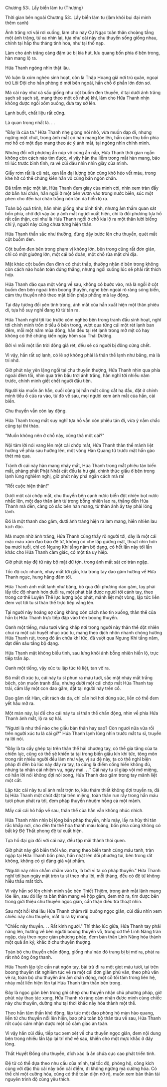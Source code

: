 




Chương 53:. Lấy biển làm tu (Thượng)


Thời gian bên ngoài Chương 53:. Lấy biển làm tu (làm khói bụi đại minh thêm canh)

Ánh trăng rơi vãi rơi xuống, làm cho này Cự Ngạc toàn thân choàng tầng một ánh trăng, từ xa nhìn lại, tựa như cái này chu thuyền sống giống nhau, chính tại hấp thu tháng tinh hoa, như tại thổ nạp.

Làm cho ánh trăng càng đậm úc bị kia hút, lưu quang bốn phía ở bên trong, hàn mang lộ ra.

Hứa Thanh ngóng nhìn thật lâu.

Vô luận là xóm nghèo sinh hoạt, còn là Thập Hoang giả nơi trú quân, ngoại trừ Lôi Đội cho hắn phòng ở mới bên ngoài, hắn chỗ ở phần lớn đơn sơ.

Mà cái này như cá sấu giống như cột buồm đen thuyền, ở tại dưới ánh trăng sạch sẽ sạch sẽ, mang theo một cỗ nhuệ khí, làm cho Hứa Thanh nhịn không được ngồi xổm xuống, đưa tay sờ lên.

Lạnh buốt, chất liệu rất cứng.

Là quan trọng nhất là. . .

"Đây là của ta." Hứa Thanh nhẹ giọng nói nhỏ, vừa muốn đạp đi, nhưng ngừng một chút, trong ánh mắt có hàn mang lóe lên, hắn cảm thụ bốn phía mơ hồ có một đạo mang theo ác ý ánh mắt, tại ngóng nhìn chính mình.

Nhưng đối với phương ẩn núp vô cùng ẩn nấp, Hứa Thanh thời gian ngắn không còn cách nào tìm được, vì vậy hắn thu liễm trong mắt hàn mang, bảo trì lúc trước bình tĩnh, ra vẻ cúi đầu nhìn nhìn giày của mình.

Giầy rơm rất là cũ nát, xen lẫn đại lượng bùn cùng khô héo vết máu, trong khe hở có thể chứng kiến hắn vô cùng bẩn ngón chân.

Đã trầm mặc một lát, Hứa Thanh đem giày của mình cởi, nhìn xem tràn đầy dơ bẩn hai chân, hắn ngồi ở một bên vươn vào trong nước biển, súc một phen cho đến hai chân trắng nõn làn da hiển lộ ra.

Toàn bộ quá trình, hắn nhìn giống như bình tĩnh, nhưng âm thầm quan sát bốn phía, chờ đợi vậy ác ý ánh mắt người xuất hiện, chỉ là đối phương tựa hồ rất cẩn thận, coi như là Hứa Thanh ngồi ở chỗ kia lộ ra một thân lười biếng chi ý, người này cũng chưa từng hiện thân.

Hứa Thanh thần sắc như thường, đứng dậy bước lên chu thuyền, quét mắt cột buồm đen.

Cột buồm đen bên trong phạm vi không lớn, bên trong cũng rất đơn giản, chỉ có một giường lớn, một cái bồ đoàn, một chỗ rửa mặt chi địa.

Mặt khác cột buồm đen đỉnh có chút thấp, thường nhân ở bên trong không còn cách nào hoàn toàn đứng thẳng, nhưng ngồi xuống lúc sẽ phải rất thích hợp.

Hứa Thanh đảo qua một vòng về sau, không có bước vào, mà là ngồi ở cột buồm đen bên ngoài trên boong thuyền, nghe bên ngoài rõ ràng sóng biển, cảm thụ thuyền nhỏ theo mặt biển phập phồng mà lay động.

Tại đây tương đối yên tĩnh trong, ánh mắt của hắn xuất hiện một thân phiêu di, tựa hồ suy nghĩ đang từ từ tản ra.

Hứa Thanh nghĩ tới lúc trước xóm nghèo bên trong tranh đấu sinh hoạt, nghĩ tới chính mình trốn ở tiểu ổ bên trong, vượt qua từng cái một rét lạnh ban đêm, mỗi một năm mùa đông, hắn đều tại rét lạnh trong mờ mịt có hay không có thể chứng kiến ngày hôm sau Thái Dương.

Bởi vì mỗi một lần trời đông giá rét, đều sẽ có người bị đông cứng chết.

Vì vậy, hắn rất sợ lạnh, có lẽ sợ không phải là thân thể lạnh như băng, mà là trí nhớ.

Giờ phút này yên lặng ngồi tại chu thuyền thượng, Hứa Thanh nhìn qua phía ngoài đêm tối, nhìn qua trên bầu trời ánh trăng, hắn nghĩ tới nhiều năm trước, chính mình giết chết người đầu tiên.

Người kia muốn ăn hắn, cuối cùng bị hắn mất công cắt hạ đầu, đặt ở chính mình tiểu ổ cửa ra vào, từ đó về sau, mọi người xem ánh mắt của hắn, cải biến.

Chu thuyền vẫn còn lay động.

Hứa Thanh trong mắt suy nghĩ tựa hồ vẫn còn phiêu tán đi, vừa ý nắm chắc cũng tại thì thào.

"Muốn không nên ở chỗ này, cũng thả một cái?"

Nội tâm lời nói vang lên một cái chớp mắt, Hứa Thanh thân thể mãnh liệt hướng về phía sau hướng lên, một vòng Hàn Quang từ trước mặt hắn gào thét mà qua.

Tránh đi cái này hàn mang nháy mắt, Hứa Thanh trong mắt phiêu tán biến mất, phảng phất Phật Nhất cắt đều là hư giả, chính thức giấu ở bên trong lạnh lùng nghiêm nghị, giờ phút này phá ngăn cách mà ra!

"Rốt cuộc hiện thân!"

Dưới một cái chớp mắt, chu thuyền bên cạnh nước biển đột nhiên bọt nước nhấc lên, một đạo thân ảnh từ trong bỗng nhiên lao ra, thẳng đến Hứa Thanh mà đến, càng có sắc bén hàn mang, từ thân ảnh ấy tay phải lóng lánh.

Đó là một thanh dao găm, dưới ánh trăng hiện ra lam mang, hiển nhiên lau kịch độc.

Mà mượn nhờ ánh trăng, Hứa Thanh cũng thấy rõ người tới, đây là một cái mặc màu xám đạo bào đệ tử, không có che lấp gương mặt, thoạt nhìn hơn ba mươi tuổi, chỉ có Ngưng Khí tầng năm bộ dạng, có hết lần này tới lần khác cho Hứa Thanh cảm giác, có một tia uy hiếp.

Giờ phút này đệ tử này bộ mặt dữ tợn, trong ánh mắt sát cơ tràn ngập.

Tốc độ cực nhanh, nháy mắt tới gần, kia trong tay dao găm hướng về Hứa Thanh ngực, hung hăng đâm tới.

Hứa Thanh ánh mắt lạnh như băng, bỏ qua đối phương dao găm, tay phải lấy tốc độ nhanh hơn duỗi ra, một phát bắt được người tới cánh tay, theo trong cơ thể Luyện Thể lực lượng bộc phát, mãnh liệt một vòng, lập tức liền đem vọt tới tu sĩ thân thể trực tiếp vầng lên.

Tại người này hoảng sợ cùng không còn cách nào tin xuống, thân thể của hắn bị Hứa Thanh trực tiếp đập vào trên boong thuyền.

Oanh một tiếng, máu tươi văng khắp nơi trong người này thân thể đột nhiên chui ra một cái huyết nhục xúc tu, mang theo dịch nhờn nhanh chóng hướng Hứa Thanh rút, trong đó ẩn chứa khí tức, đã vượt qua Ngưng Khí tầng năm, đạt đến sáu tầng bộ dạng.

Hứa Thanh mặt không biểu tình, sau lưng khôi ảnh bỗng nhiên hiển lộ, trực tiếp trấn áp.

Oanh một tiếng, vậy xúc tu lập tức tê liệt, tan vỡ ra.

Đã mất đi xúc tu, cái này tu sĩ phun ra máu tươi, sắc mặt nháy mắt trắng bệch, còn muốn tranh đấu, nhưng dưới một cái chớp mắt Hứa Thanh tay trái, cầm lấy một con dao găm, đặt tại người này trên cổ.

Dao găm rất Hàn, cắt rách da da, chỉ cần hơi hơi dùng sức, liền có thể đem yết hầu mở ra.

Một màn này, lại để cho cái này tu sĩ thân thể chấn động, nhìn về phía Hứa Thanh ánh mắt, lộ ra sợ hãi.

"Ngươi là như thế nào che giấu bản thân hay sao? Còn ngươi nữa vừa rồi trên người xúc tu là cái gì?" Hứa Thanh lạnh lùng nhìn trước mắt tu sĩ, truyền ra lời nói.

"Đây là ta cấy ghép tại trên thân thể hải chương tay, có thể gia tăng của ta chiến lực, cũng có thể sẽ khiến ta tại trong biển giấu kín khí tức, tông môn trong rất nhiều người đều làm như vậy, vị sư đệ này, ta có thể nghĩ biện pháp đi đền bù lúc này đây ra tay, ta cũng là điểm cống hiến không đủ, nhưng ta nhận cái nhiệm vụ, ngày mai. . ." Cái này tu sĩ giáp vội mở miệng, có hắn lời nói không đợi nói xong, Hứa Thanh dao găm trong tay mãnh liệt một cắt.

Lập tức cái này tu sĩ ánh mắt trợn to, kêu thảm thiết không đợi truyền ra, đã bị Hứa Thanh một chút đặt tại trên miệng, toàn thân run rẩy trong hắn máu tươi phun phát ra tới, đem pháp thuyền nhuộm hồng cả một mảnh.

Mấy cái cái hô hấp về sau, thân thể của hắn vẫn không nhúc nhích.

Hứa Thanh nhìn nhìn bị lộng bẩn pháp thuyền, nhíu mày, lấy ra hủy thi tán rắc khắp nơi, cho đến thi thể hóa thành máu loãng, bốn phía cũng không có bất kỳ Đệ Thất phong đệ tử xuất hiện.

Tựa hồ đại gia đối với cái này, đều tập mãi thành thói quen.

Giờ phút này gió biển thổi vào, mang theo biển tanh cùng máu tanh, tràn ngập tại Hứa Thanh bốn phía, hắn nhặt lên đối phương túi, bên trong rất không, không có gì đáng giá vật phẩm.

"Người này nhìn chằm chằm vào ta, là bởi vì ta có pháp thuyền." Hứa Thanh nghĩ tới ban ngày mặt tròn tu sĩ theo như lời, mỗi tháng, đều có đệ tử không hiểu thấu mất tích.

Vì vậy hắn sờ lên chính mình sắc bén Thiết Thiêm, trong ánh mắt lãnh mang lóe lên, sau đó lấy ra bản thân mang về hộp gấm, đem mở ra, tìm được bên trong giới thiệu chu thuyền ngọc giản, cẩn thận điều tra thoạt nhìn.

Sau một hồi khá lâu Hứa Thanh chậm rãi buông ngọc giản, cúi đầu nhìn xem chiếc này chu thuyền, mắt lộ ra kỳ mang.

"Chiếc này thuyền. . . Rất kinh người." Thì thào lúc giữa, Hứa Thanh tay phải nâng lên, hướng về bên người boong thuyền vỗ, trong cơ thể Linh Năng tràn ngập, dựa theo ngọc giản phương pháp, đem bản thân Linh Năng hóa thành một quả ấn ký, khắc ở chu thuyền thượng.

Toàn bộ chu thuyền chấn động, giống như nào đó trang bị bị mở ra, phát ra rất nhỏ ông ông thanh.

Hứa Thanh lập tức cắn nát ngón tay, bài trừ đi ra một giọt máu tươi, tại trên boong thuyền rất nghiêm túc vẽ ra một cái đơn giản phù văn, theo phù văn vẽ ra, toàn bộ chu thuyền ầm ầm chấn động, một cỗ tối tăm trong liên hệ, nháy mắt liền hiện lên tại Hứa Thanh tâm thần bên trong.

Đây là ngọc giản bên trong ghi chép chu thuyền nhận chủ phương pháp, giờ phút này thao tác xong, Hứa Thanh rõ ràng cảm nhận được mình cùng chiếc này chu thuyền, dường như tại thời khắc này hòa thành một thể.

Theo hắn tâm thần khẽ động, lập tức một đạo phòng hộ màn hào quang, liền từ chu thuyền nổi lên hiện, bao phủ toàn bộ thân tàu về sau, Hứa Thanh rốt cuộc cảm nhận được một cỗ cảm giác an toàn.

Vì vậy hắn cúi đầu, tiếp tục xem xét về chu thuyền ngọc giản, đem nội dung bên trong nhiều lần lặp lại trí nhớ về sau, khiến cho một mực khắc ở đáy lòng.

Thất Huyết Đồng chu thuyền, đích xác là ẩn chứa cực cao phát triển tính.

Đệ tử có thể dựa theo nhu cầu của mình, tại tốc độ, phòng hộ, công kích cùng với đặc thù cái này bốn cái điểm, đi không ngừng mà cường hóa. Có thể chỉ một cường hóa, cũng có thể toàn diện nở rộ, muốn xem bản thân tài nguyên trình độ cùng yêu thích.




